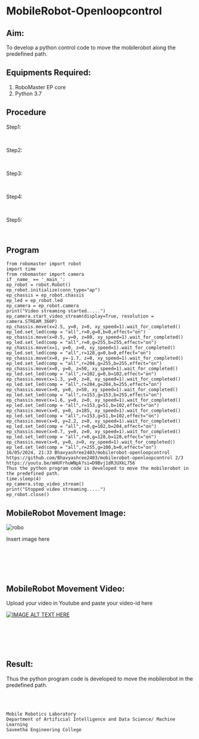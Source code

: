# MobileRobot-Openloopcontrol
## Aim:

To develop a python control code to move the mobilerobot along the predefined path.

## Equipments Required:
1. RoboMaster EP core
2. Python 3.7

## Procedure

Step1:

<br/>

Step2:

<br/>

Step3:

<br/>

Step4:

<br/>

Step5:

<br/>

## Program
```
from robomaster import robot
import time
from robomaster import camera
if _name_ == '_main_':
ep_robot = robot.Robot()
ep_robot.initialize(conn_type="ap")
ep_chassis = ep_robot.chassis
ep_led = ep_robot.led
ep_camera = ep_robot.camera
print("Video streaming started.....")
ep_camera.start_video_stream(display=True, resolution = camera.STREAM_360P)
ep_chassis.move(x=2.5, y=0, z=0, xy_speed=1).wait_for_completed()
ep_led.set_led(comp = "all",r=0,g=0,b=0,effect="on")
ep_chassis.move(x=0.5, y=0, z=80, xy_speed=1).wait_for_completed()
ep_led.set_led(comp = "all",r=0,g=255,b=255,effect="on")
ep_chassis.move(x=1, y=0, z=0, xy_speed=1).wait_for_completed()
ep_led.set_led(comp = "all",r=128,g=0,b=0,effect="on")
ep_chassis.move(x=0, y=-1.7, z=0, xy_speed=1).wait_for_completed()
ep_led.set_led(comp = "all",r=204,g=255,b=255,effect="on")
ep_chassis.move(x=0, y=0, z=50, xy_speed=1).wait_for_completed()
ep_led.set_led(comp = "all",r=102,g=0,b=102,effect="on")
ep_chassis.move(x=1.3, y=0, z=0, xy_speed=1).wait_for_completed()
ep_led.set_led(comp = "all",r=204,g=204,b=255,effect="on")
ep_chassis.move(x=0, y=0, z=50, xy_speed=1).wait_for_completed()
ep_led.set_led(comp = "all",r=153,g=153,b=255,effect="on")
ep_chassis.move(x=1.6, y=0, z=0, xy_speed=1).wait_for_completed()
ep_led.set_led(comp = "all",r=153,g=51,b=102,effect="on")
ep_chassis.move(x=0, y=0, z=185, xy_speed=1).wait_for_completed()
ep_led.set_led(comp = "all",r=153,g=51,b=102,effect="on")
ep_chassis.move(x=0, y=2.2, z=0, xy_speed=1).wait_for_completed()
ep_led.set_led(comp = "all",r=0,g=102,b=204,effect="on")
ep_chassis.move(x=0.7, y=0, z=0, xy_speed=1).wait_for_completed()
ep_led.set_led(comp = "all",r=0,g=128,b=128,effect="on")
ep_chassis.move(x=0, y=0, z=0, xy_speed=1).wait_for_completed()
ep_led.set_led(comp = "all",r=255,g=100,b=0,effect="on")
16/05/2024, 21:33 Bhavyashree2403/mobilerobot-openloopcontrol
https://github.com/Bhavyashree2403/mobilerobot-openloopcontrol 2/3
https://youtu.be/mHUFrhuWNpk?si=D9Bvj1dRJUXkL756
Thus the python program code is developed to move the mobilerobot in the predefined path.
time.sleep(4)
ep_camera.stop_video_stream()
print("Stopped video streaming.....")
ep_robot.close()

```

## MobileRobot Movement Image:

![robo](./img/robomaster.png)

Insert image here


<br/>
<br/>
<br/>
<br/>

## MobileRobot Movement Video:

Upload your video in Youtube and paste your video-id here

[![IMAGE ALT TEXT HERE](https://img.youtube.com/vi/YOUTUBE_VIDEO_ID_HERE/0.jpg)](https://www.youtube.com/watch?v=YOUTUBE_VIDEO_ID_HERE)

<br/>
<br/>
<br/>
<br/>

## Result:
Thus the python program code is developed to move the mobilerobot in the predefined path.


<br/>
<br/>

```
Mobile Robotics Laboratory
Department of Artificial Intelligence and Data Science/ Machine Learning
Saveetha Engineering College
```
